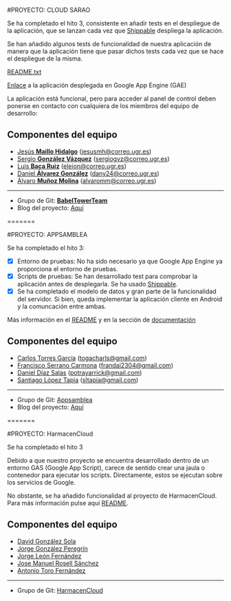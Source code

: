 #PROYECTO: CLOUD SARAO

Se ha completado el hito 3, consistente en añadir tests en el despliegue de la aplicación, que se lanzan cada vez que [Shippable](https://www.shippable.com/) despliega la aplicación.

Se han añadido algunos tests de funcionalidad de nuestra aplicación de manera que la aplicación tiene que pasar dichos tests cada vez que se hace el despliegue de la misma.

[README.txt](https://github.com/babeltowerteam/cloudsarao/blob/master/README.md)

[Enlace](cloud-sarao.appspot.com) a la aplicación desplegada en Google App Engine (GAE)

La aplicación está funcional, pero para acceder al panel de control deben ponerse en contacto con cualquiera de los miembros del equipo de desarrollo:

Componentes del equipo  
----------------------
- [Jesús **Maillo Hidalgo**](https://github.com/JMailloH) (jesusmh@correo.ugr.es)
- [Sergio **González Vázquez**](https://github.com/sergiogvz) (sergiogvz@correo.ugr.es)
- [Luis **Baca Ruiz**](https://github.com/eleion) (eleion@correo.ugr.es)
- [Daniel **Álvarez González**](https://github.com/Crixo24) (dany24@correo.ugr.es)
- [Álvaro **Muñoz Molina**](https://github.com/alvaromm) (alvaromm@correo.ugr.es)

- - -
- Grupo de Git: [**BabelTowerTeam**](https://github.com/babeltowerteam)
- Blog del proyecto: [Aquí](http://babeltowerteam.github.io/cloudsarao/)


=======


#PROYECTO: APPSAMBLEA

Se ha completado el hito 3:

- [X] Entorno de pruebas: No ha sido necesario ya que Google App Engine ya proporciona el entorno de pruebas.
- [X] Scripts de pruebas: Se han desarrollado test para comprobar la aplicación antes de desplegarla. Se ha usado [Shippable](https://www.shippable.com/).
- [X] Se ha completado el modelo de datos y gran parte de la funcionalidad del servidor. Si bien, queda implementar la aplicación cliente en Android y la comuncación entre ambas.

Más información en el [README](https://github.com/Appsamblea/Appsamblea/blob/master/README.md) y en la sección de [documentación](https://github.com/Appsamblea/Appsamblea_docu/blob/master/Descripci%C3%B3n%20del%20proyecto.md)

Componentes del equipo  
----------------------
- [Carlos Torres García](https://github.com/carltorres) (togacharls@gmail.com)
- [Francisco Serrano Carmona](https://github.com/frandai) (frandai2304@gmail.com)
- [Daniel Díaz Salas](https://github.com/potray) (potrayarrick@gmail.com)
- [Santiago López Tapia](https://github.com/silt99) (sltapia@gmail.com)

- - -
- Grupo de Git: [Appsamblea](https://github.com/Appsamblea)
- Blog del proyecto: [Aquí](http://appsamblea.tumblr.com/post/109878011654/nuevo-blog)


=======

#PROYECTO: HarmacenCloud

Se ha completado el hito 3

Debido a que nuestro proyecto se encuentra desarrollado dentro de un entorno GAS (Google App Script), carece de sentido crear una jaula o contenedor para ejecutar los scripts. Directamente, estos se ejecutan sobre los servicios de Google.

No obstante, se ha añadido funcionalidad al proyecto de HarmacenCloud. Para más información pulse aquí [README](https://github.com/HarmaDev/HarmacenCloud/blob/master/hito3.md).

Componentes del equipo  
----------------------
- [David González Sola](https://github.com/DavidGSola)
- [Jorge González Peregrín](https://github.com/Georgevik)
- [Jorge León Fernández](https://github.com/jorgeles)
- [Jose Manuel Rosell Sánchez](https://github.com/jmrosell)
- [Antonio Toro Fernández](https://github.com/antorof)

- - -
- Grupo de Git: [HarmacenCloud](https://github.com/HarmaDev)
